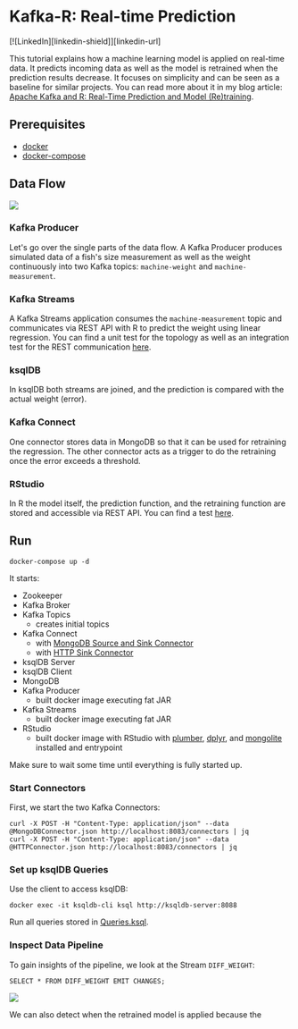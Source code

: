 # Kafka-R: Real-time Prediction

[![LinkedIn][linkedin-shield]][linkedin-url]

This tutorial explains how a machine learning model is applied on real-time data.
It predicts incoming data as well as the model is retrained when the prediction results decrease.
It focuses on simplicity and can be seen as a baseline for similar projects.
You can read more about it in my blog article:
[Apache Kafka and R: Real-Time Prediction and Model (Re)training](https://www.confluent.io/blog/how-baader-built-a-predictive-analytics-machine-learning-system-with-kafka-and-rstudio/).


## Prerequisites

* [docker](https://docs.docker.com/get-docker/)
* [docker-compose](https://docs.docker.com/compose/install/)

## Data Flow

![](image.png)

### Kafka Producer
Let's go over the single parts of the data flow. A Kafka Producer produces simulated data of a fish's size measurement
as well as the weight continuously into two Kafka topics: `machine-weight` and `machine-measurement`.

### Kafka Streams
A Kafka Streams application consumes the `machine-measurement` topic and communicates via REST API with R
to predict the weight using linear regression. You can find a unit test for the
topology as well as an integration test for the REST communication [here](KafkaStreams/src/test/kotlin).

### ksqlDB
In ksqlDB both streams are joined, and the prediction is compared with the actual weight (error).

### Kafka Connect
One connector stores data in MongoDB so that it can be used for retraining the regression. 
The other connector acts as a trigger to do the retraining once the error exceeds a threshold.

### RStudio
In R the model itself, the prediction function, and the retraining function are stored and accessible via REST API.
You can find a test [here](R/test).


## Run
```
docker-compose up -d
```

It starts:
* Zookeeper
* Kafka Broker
* Kafka Topics
    * creates initial topics
* Kafka Connect
    * with [MongoDB Source and Sink Connector](https://www.confluent.io/hub/mongodb/kafka-connect-mongodb)
    * with [HTTP Sink Connector](https://www.confluent.io/hub/confluentinc/kafka-connect-http)
* ksqlDB Server
* ksqlDB Client 
* MongoDB  
* Kafka Producer
    * built docker image executing fat JAR
* Kafka Streams
    * built docker image executing fat JAR
* RStudio
    * built docker image with RStudio with [plumber](https://cran.r-project.org/web/packages/plumber/plumber.pdf), [dplyr](https://cran.r-project.org/web/packages/dplyr/dplyr.pdf), and [mongolite](https://cran.r-project.org/web/packages/mongolite/mongolite.pdf) installed and entrypoint

Make sure to wait some time until everything is fully started up.

### Start Connectors
First, we start the two Kafka Connectors:
```
curl -X POST -H "Content-Type: application/json" --data @MongoDBConnector.json http://localhost:8083/connectors | jq
curl -X POST -H "Content-Type: application/json" --data @HTTPConnector.json http://localhost:8083/connectors | jq
```

### Set up ksqlDB Queries
Use the client to access ksqlDB:
```
docker exec -it ksqldb-cli ksql http://ksqldb-server:8088
```
Run all queries stored in [Queries.ksql](KsqlDB/Queries.ksql).

### Inspect Data Pipeline
To gain insights of the pipeline, we look at the Stream `DIFF_WEIGHT`:
```
SELECT * FROM DIFF_WEIGHT EMIT CHANGES;
```

![](ksqlDB.gif)

We can also detect when the retrained model is applied because the 